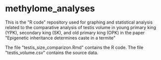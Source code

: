 # methylome_analyses

This is the "R code" repository used for graphing and statistical analysis related to the comparative analysis of testis volume in young primary king (YPK), secondary king (SK), and old primary king (OPK) in the paper "Epigenetic inheritance determines caste in a termite"

The file "testis_size_comparizon.Rmd" contains the R code. The file "testis_volume.csv" contains the source data.

